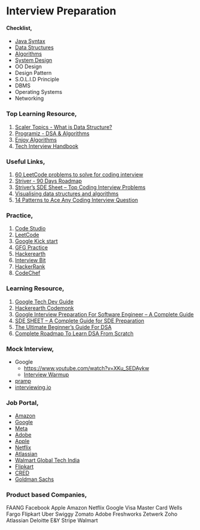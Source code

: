 # Interview Preparation

#### Checklist,
- [Java Syntax](/Java.md)
- [Data Structures](/Data%20Structures.md)
- [Algorithms](/Algorithms.md)
- [System Design](/System%20Design.md)
- OO Design
- Design Pattern
- S.O.L.I.D Principle
- DBMS
- Operating Systems
- Networking

### Top Learning Resource,
1. [Scaler Topics - What is Data Structure?](https://www.scaler.com/topics/data-structures/what-is-data-structure/)
2. [Programiz - DSA & Algorithms](https://www.programiz.com/dsa/algorithm)
3. [Enjoy Algorithms](https://www.enjoyalgorithms.com/courses/)
4. [Tech Interview Handbook](https://www.techinterviewhandbook.org/software-engineering-interview-guide/)

### Useful Links,
1. [60 LeetCode problems to solve for coding interview](https://medium.com/@koheiarai94/60-leetcode-questions-to-prepare-for-coding-interview-8abbb6af589e)
2. [Striver - 90 Days Roadmap](https://takeuforward.org/interviews/most-trusted-90-days-roadmap-to-placement-guaranteed/)
3. [Striver’s SDE Sheet – Top Coding Interview Problems](https://takeuforward.org/interviews/strivers-sde-sheet-top-coding-interview-problems/)
4. [Visualising data structures and algorithms](https://visualgo.net/en)
5. [14 Patterns to Ace Any Coding Interview Question](https://hackernoon.com/14-patterns-to-ace-any-coding-interview-question-c5bb3357f6ed)

### Practice,
1. [Code Studio](https://www.codingninjas.com/codestudio/problems)
2. [LeetCode](https://leetcode.com/problemset/all/)
3. [Google Kick start](https://codingcompetitions.withgoogle.com/kickstart)
4. [GFG Practice](https://practice.geeksforgeeks.org/explore?page=1&sortBy=submissions)
5. [Hackerearth](https://www.hackerearth.com/practice/interviews/)
6. [Interview Bit](https://www.interviewbit.com/coding-interview-questions/)
7. [HackerRank](https://www.hackerrank.com/dashboard)
8. [CodeChef](https://www.codechef.com/)

### Learning Resource,
1. [Google Tech Dev Guide](https://techdevguide.withgoogle.com/paths/)
2. [Hackerearth Codemonk](https://www.hackerearth.com/practice/codemonk/)
3. [Google Interview Preparation For Software Engineer – A Complete Guide](https://www.geeksforgeeks.org/google-interview-preparation-for-software-engineer-a-complete-guide/)
4. [SDE SHEET – A Complete Guide for SDE Preparation](https://www.geeksforgeeks.org/sde-sheet-a-complete-guide-for-sde-preparation/)
5. [The Ultimate Beginner’s Guide For DSA](https://www.geeksforgeeks.org/the-ultimate-beginners-guide-for-dsa/)
6. [Complete Roadmap To Learn DSA From Scratch](https://www.geeksforgeeks.org/complete-roadmap-to-learn-dsa-from-scratch/)

### Mock Interview,
- Google
    - https://www.youtube.com/watch?v=XKu_SEDAykw
    - [Interview Warmup](https://grow.google/certificates/interview-warmup/)
- [pramp](https://www.pramp.com/#/)
- [interviewing.io](https://interviewing.io/)

### Job Portal,
- [Amazon](https://www.amazon.jobs/en/job_categories/software-development)
- [Google](https://careers.google.com/jobs/results/)
- [Meta](https://www.metacareers.com/jobs)
- [Adobe](https://adobe.wd5.myworkdayjobs.com/external_experienced)
- [Apple](https://jobs.apple.com/en-in/search)
- [Netflix](https://jobs.netflix.com/search)
- [Atlassian](https://www.atlassian.com/company/careers/all-jobs)
- [Walmart Global Tech India](https://one.walmart.com/content/globaltechindia/en_in/results.html)
- [Flipkart](https://www.flipkartcareers.com/#!/joblist)
- [CRED](https://careers.cred.club/allJob)
- [Goldman Sachs](https://hdpc.fa.us2.oraclecloud.com/hcmUI/CandidateExperience/en/sites/CX_1/requisitions)

### Product based Companies,
FAANG
Facebook
Apple
Amazon
Netflix
Google
Visa
Master Card
Wells Fargo
Flipkart
Uber
Swiggy
Zomato
Adobe
Freshworks
Zetwerk
Zoho
Atlassian
Deloitte
E&Y
Stripe
Walmart